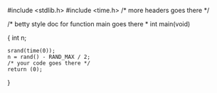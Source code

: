 #include <stdlib.h>
#include <time.h>
/* more headers goes there */

/* betty style doc for function main goes there *
int main(void)

{
	int n;

	srand(time(0));
	n = rand() - RAND_MAX / 2;
	/* your code goes there */
	return (0);

}
